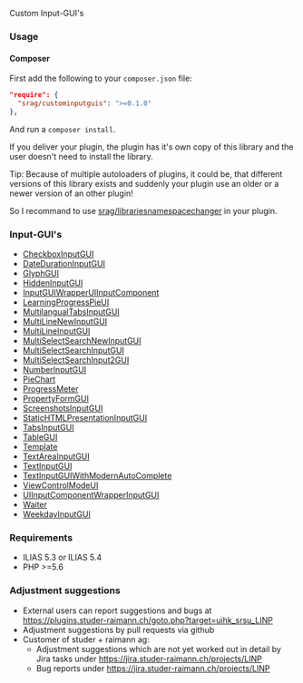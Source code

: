 Custom Input-GUI's

### Usage

#### Composer
First add the following to your `composer.json` file:
```json
"require": {
  "srag/custominputguis": ">=0.1.0"
},
```

And run a `composer install`.

If you deliver your plugin, the plugin has it's own copy of this library and the user doesn't need to install the library.

Tip: Because of multiple autoloaders of plugins, it could be, that different versions of this library exists and suddenly your plugin use an older or a newer version of an other plugin!

So I recommand to use [srag/librariesnamespacechanger](https://packagist.org/packages/srag/librariesnamespacechanger) in your plugin.

### Input-GUI's
* [CheckboxInputGUI](./src/CheckboxInputGUI/doc/CheckboxInputGUI.md)
* [DateDurationInputGUI](./src/DateDurationInputGUI/doc/DateDurationInputGUI.md)
* [GlyphGUI](./src/GlyphGUI/doc/GlyphGUI.md)
* [HiddenInputGUI](./src/HiddenInputGUI/doc/HiddenInputGUI.md)
* [InputGUIWrapperUIInputComponent](./src/InputGUIWrapperUIInputComponent/doc/InputGUIWrapperUIInputComponent.md)
* [LearningProgressPieUI](./src/LearningProgressPieUI/doc/LearningProgressPieUI.md)
* [MultilangualTabsInputGUI](./src/TabsInputGUI/doc/MultilangualTabsInputGUI.md)
* [MultiLineNewInputGUI](./src/MultiLineNewInputGUI/doc/MultiLineNewInputGUI.md)
* [MultiLineInputGUI](./src/MultiLineInputGUI/doc/MultiLineInputGUI.md)
* [MultiSelectSearchNewInputGUI](./src/MultiSelectSearchNewInputGUI/doc/MultiSelectSearchNewInputGUI.md)
* [MultiSelectSearchInputGUI](./src/MultiSelectSearchInputGUI/doc/MultiSelectSearchInputGUI.md)
* [MultiSelectSearchInput2GUI](./src/MultiSelectSearchInputGUI/doc/MultiSelectSearchInput2GUI.md)
* [NumberInputGUI](./src/NumberInputGUI/doc/NumberInputGUI.md)
* [PieChart](./src/PieChart/doc/PieChart.md)
* [ProgressMeter](./src/ProgressMeter/doc/ProgressMeter.md)
* [PropertyFormGUI](./src/PropertyFormGUI/doc/PropertyFormGUI.md)
* [ScreenshotsInputGUI](./src/ScreenshotsInputGUI/doc/ScreenshotsInputGUI.md)
* [StaticHTMLPresentationInputGUI](./src/StaticHTMLPresentationInputGUI/doc/StaticHTMLPresentationInputGUI.md)
* [TabsInputGUI](./src/TabsInputGUI/doc/TabsInputGUI.md)
* [TableGUI](./src/TableGUI/doc/TableGUI.md)
* [Template](./src/Template/doc/Template.md)
* [TextAreaInputGUI](./src/TextAreaInputGUI/doc/TextAreaInputGUI.md)
* [TextInputGUI](./src/TextInputGUI/doc/TextInputGUI.md)
* [TextInputGUIWithModernAutoComplete](./src/TextInputGUI/doc/TextInputGUIWithModernAutoComplete.md)
* [ViewControlModeUI](./src/ViewControlModeUI/doc/ViewControlModeUI.md)
* [UIInputComponentWrapperInputGUI](./src/UIInputComponentWrapperInputGUI/doc/UIInputComponentWrapperInputGUI.md)
* [Waiter](./src/Waiter/doc/Waiter.md)
* [WeekdayInputGUI](./src/WeekdayInputGUI/doc/WeekdayInputGUI.md)

### Requirements
* ILIAS 5.3 or ILIAS 5.4
* PHP >=5.6

### Adjustment suggestions
* External users can report suggestions and bugs at https://plugins.studer-raimann.ch/goto.php?target=uihk_srsu_LINP
* Adjustment suggestions by pull requests via github
* Customer of studer + raimann ag: 
	* Adjustment suggestions which are not yet worked out in detail by Jira tasks under https://jira.studer-raimann.ch/projects/LINP
	* Bug reports under https://jira.studer-raimann.ch/projects/LINP
